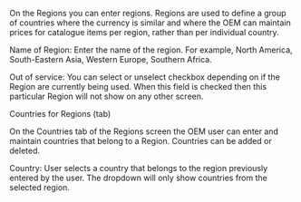 






On the Regions you can enter regions. Regions are used to define a group of countries where the currency is similar and where the OEM can maintain prices for catalogue items per region, rather than per individual country.

Name of Region: Enter the name of the region. For example, North America, South-Eastern Asia, Western Europe, Southern Africa.

Out of service: You can select or unselect checkbox depending on if the Region are currently being used.  When this field is checked then this particular Region will not show on any other screen.



Countries for Regions (tab)

On the Countries tab of the Regions screen the OEM user can enter and maintain countries that belong to a Region. Countries can be added or deleted.

Country: User selects a country that belongs to the region previously entered by the user. The dropdown will only show countries from the selected region.
